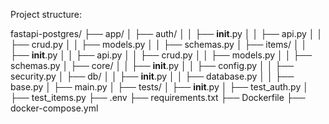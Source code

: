 Project structure:

fastapi-postgres/
├── app/
│   ├── auth/
│   │   ├── __init__.py
│   │   ├── api.py
│   │   ├── crud.py
│   │   ├── models.py
│   │   ├── schemas.py
│   ├── items/
│   │   ├── __init__.py
│   │   ├── api.py
│   │   ├── crud.py
│   │   ├── models.py
│   │   ├── schemas.py
│   ├── core/
│   │   ├── __init__.py
│   │   ├── config.py
│   │   ├── security.py
│   ├── db/
│   │   ├── __init__.py
│   │   ├── database.py
│   │   ├── base.py
│   ├── main.py
│   ├── tests/
│       ├── __init__.py
│       ├── test_auth.py
│       ├── test_items.py
├── .env
├── requirements.txt
├── Dockerfile
├── docker-compose.yml

